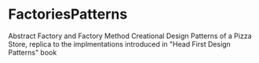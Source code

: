 # FactoriesPatterns
Abstract Factory and Factory Method Creational Design Patterns of a Pizza Store, replica to the implmentations introduced in "Head First Design Patterns" book
